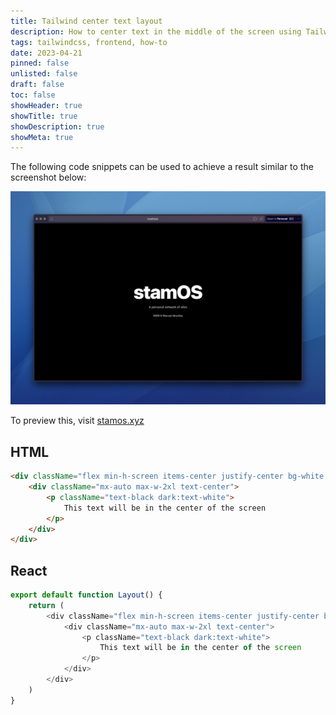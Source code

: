 ```yaml
---
title: Tailwind center text layout 
description: How to center text in the middle of the screen using Tailwind CSS
tags: tailwindcss, frontend, how-to
date: 2023-04-21
pinned: false
unlisted: false
draft: false
toc: false
showHeader: true
showTitle: true
showDescription: true
showMeta: true
---
```


The following code snippets can be used to achieve a result similar to the screenshot below:

![img](/img/tailwind-center-layout-example.png)

To preview this, visit [stamos.xyz](https://stamos.xyz)

## HTML

```html
<div className="flex min-h-screen items-center justify-center bg-white dark:bg-black">
	<div className="mx-auto max-w-2xl text-center">
		<p className="text-black dark:text-white">
			This text will be in the center of the screen
		</p>
    </div>
</div>
```

## React

```ts
export default function Layout() {
	return (
		<div className="flex min-h-screen items-center justify-center bg-white dark:bg-black">
			<div className="mx-auto max-w-2xl text-center">
				<p className="text-black dark:text-white">
					This text will be in the center of the screen
				</p>
    		</div>
		</div>
	)
}
```